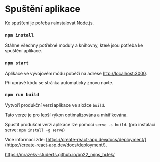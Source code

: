 # Spuštění aplikace

Ke spušťení je pořeba nainstalovat [Node.js](https://nodejs.org/en/).

### `npm install`

Stáhne všechny potřebné moduly a knihovny, které jsou potřeba ke spuštění aplikace.

### `npm start`

Aplikace ve vývojovém módu poběží na adrese [http://localhost:3000](http://localhost:3000).

Při uprávě kódu se stránka automaticky znovu načte.

### `npm run build`

Vytvoří produkční verzi aplikace ve složce `build`.

Tato verze je pro lepší výkon optimalizována a minifikována.

Spustit produkční verzi aplikace lze pomocí `serve -s build`. (pro instalaci serve: `npm install -g serve`)

Více informací zde: [https://create-react-app.dev/docs/deployment/](https://create-react-app.dev/docs/deployment/).



https://mrazekv-students.github.io/bp22_mips_hulek/
